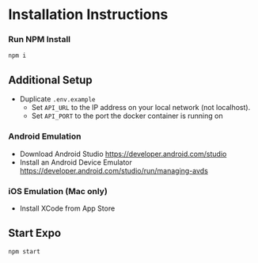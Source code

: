 # Installation Instructions
### Run NPM Install
```
npm i
```

## Additional Setup
- Duplicate `.env.example`
  - Set `API_URL` to the IP address on your local network (not localhost).
  - Set `API_PORT` to the port the docker container is running on

### Android Emulation
- Download Android Studio
  https://developer.android.com/studio
- Install an Android Device Emulator
  https://developer.android.com/studio/run/managing-avds

### iOS Emulation (Mac only)
- Install XCode from App Store

## Start Expo
```
npm start
```